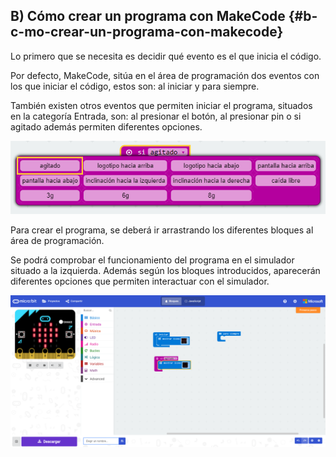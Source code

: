 ## B) Cómo crear un programa con MakeCode {#b-c-mo-crear-un-programa-con-makecode}

Lo primero que se necesita es decidir qué evento es el que inicia el código.

Por defecto, MakeCode, sitúa en el área de programación dos eventos con los que iniciar el código, estos son: al iniciar y para siempre.

También existen otros eventos que permiten iniciar el programa, situados en la categoría Entrada, son: al presionar el botón, al presionar pin o si agitado además permiten diferentes opciones.

![](../images/image40.png)

Para crear el programa, se deberá ir arrastrando los diferentes bloques al área de programación.

Se podrá comprobar el funcionamiento del programa en el simulador situado a la izquierda. Además según los bloques introducidos, aparecerán diferentes opciones que permiten interactuar con el simulador.

![](../images/image41.png)